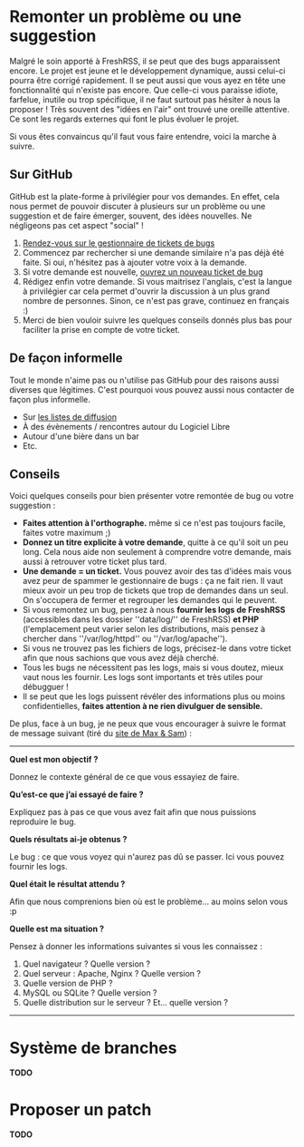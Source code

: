 # Remonter un problème ou une suggestion

Malgré le soin apporté à FreshRSS, il se peut que des bugs apparaissent encore. Le projet est jeune et le développement dynamique, aussi celui-ci pourra être corrigé rapidement. Il se peut aussi que vous ayez en tête une fonctionnalité qui n'existe pas encore. Que celle-ci vous paraisse idiote, farfelue, inutile ou trop spécifique, il ne faut surtout pas hésiter à nous la proposer ! Très souvent des "idées en l'air" ont trouvé une oreille attentive. Ce sont les regards externes qui font le plus évoluer le projet.

Si vous êtes convaincus qu'il faut vous faire entendre, voici la marche à suivre.

## Sur GitHub

GitHub est la plate-forme à privilégier pour vos demandes. En effet, cela nous permet de pouvoir discuter à plusieurs sur un problème ou une suggestion et de faire émerger, souvent, des idées nouvelles. Ne négligeons pas cet aspect "social" !

 1. [Rendez-vous sur le gestionnaire de tickets de bugs](https://github.com/FreshRSS/FreshRSS/issues)
 2. Commencez par rechercher si une demande similaire n'a pas déjà été faite. Si oui, n'hésitez pas à ajouter votre voix à la demande.
 3. Si votre demande est nouvelle, [ouvrez un nouveau ticket de bug](https://github.com/FreshRSS/FreshRSS/issues/new)
 4. Rédigez enfin votre demande. Si vous maitrisez l'anglais, c'est la langue à privilégier car cela permet d'ouvrir la discussion à un plus grand nombre de personnes. Sinon, ce n'est pas grave, continuez en français :)
 5. Merci de bien vouloir suivre les quelques conseils donnés plus bas pour faciliter la prise en compte de votre ticket.

## De façon informelle

Tout le monde n'aime pas ou n'utilise pas GitHub pour des raisons aussi diverses que légitimes. C'est pourquoi vous pouvez aussi nous contacter de façon plus informelle.

* Sur [les listes de diffusion](http://freshrss.org/announce-of-the-mailing-lists.html)
* À des évènements / rencontres autour du Logiciel Libre
* Autour d'une bière dans un bar
* Etc.

## Conseils

Voici quelques conseils pour bien présenter votre remontée de bug ou votre suggestion :


* **Faites attention à l'orthographe.** même si ce n'est pas toujours facile, faites votre maximum ;)
* **Donnez un titre explicite à votre demande**, quitte à ce qu'il soit un peu long. Cela nous aide non seulement à comprendre votre demande, mais aussi à retrouver votre ticket plus tard.
* **Une demande = un ticket.** Vous pouvez avoir des tas d'idées mais vous avez peur de spammer le gestionnaire de bugs : ça ne fait rien. Il vaut mieux avoir un peu trop de tickets que trop de demandes dans un seul. On s'occupera de fermer et regrouper les demandes qui le peuvent.
* Si vous remontez un bug, pensez à nous **fournir les logs de FreshRSS** (accessibles dans les dossier ''data/log/'' de FreshRSS) **et PHP** (l'emplacement peut varier selon les distributions, mais pensez à chercher dans ''/var/log/httpd'' ou ''/var/log/apache'').
* Si vous ne trouvez pas les fichiers de logs, précisez-le dans votre ticket afin que nous sachions que vous avez déjà cherché.
* Tous les bugs ne nécessitent pas les logs, mais si vous doutez, mieux vaut nous les fournir. Les logs sont importants et très utiles pour débugguer !
* Il se peut que les logs puissent révéler des informations plus ou moins confidentielles, **faites attention à ne rien divulguer de sensible.**

De plus, face à un bug, je ne peux que vous encourager à suivre le format de message suivant (tiré du [site de Max & Sam](http://sametmax.com/template-de-demande-daide-en-informatique/)) :

----

**Quel est mon objectif ?**

Donnez le contexte général de ce que vous essayiez de faire.

**Qu’est-ce que j’ai essayé de faire ?**

Expliquez pas à pas ce que vous avez fait afin que nous puissions reproduire le bug.

**Quels résultats ai-je obtenus ?**

Le bug : ce que vous voyez qui n'aurez pas dû se passer. Ici vous pouvez fournir les logs.

**Quel était le résultat attendu ?**

Afin que nous comprenions bien où est le problème... au moins selon vous :p

**Quelle est ma situation ?**

Pensez à donner les informations suivantes si vous les connaissez :

 1. Quel navigateur ? Quelle version ?
 2. Quel serveur : Apache, Nginx ? Quelle version ?
 3. Quelle version de PHP ?
 4. MySQL ou SQLite ? Quelle version ?
 5. Quelle distribution sur le serveur ? Et… quelle version ?

----

# Système de branches

**TODO**

# Proposer un patch

**TODO**